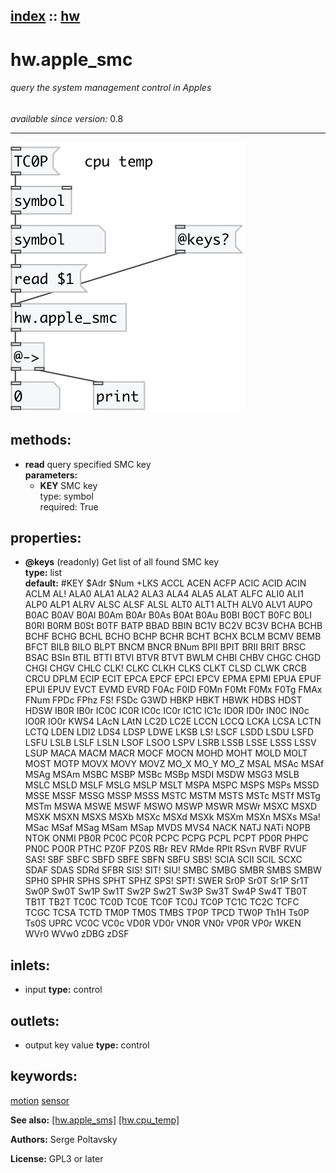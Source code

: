 [index](index.html) :: [hw](category_hw.html)
---

# hw.apple_smc

###### query the system management control in Apples

*available since version:* 0.8

---




[![example](../examples/img/hw.apple_smc.jpg)](../examples/pd/hw.apple_smc.pd)





## methods:

* **read**
query specified SMC key<br>
  __parameters:__
  - **KEY** SMC key<br>
    type: symbol <br>
    required: True <br>




## properties:

* **@keys** (readonly)
Get list of all found SMC key<br>
__type:__ list<br>
__default:__ #KEY $Adr $Num +LKS ACCL ACEN ACFP ACIC ACID ACIN ACLM AL! ALA0 ALA1 ALA2 ALA3 ALA4 ALA5 ALAT ALFC ALI0 ALI1 ALP0 ALP1 ALRV ALSC ALSF ALSL ALT0 ALT1 ALTH ALV0 ALV1 AUPO B0AC B0AV B0Al B0Am B0Ar B0As B0At B0Au B0BI B0CT B0FC B0LI B0RI B0RM B0St B0TF BATP BBAD BBIN BC1V BC2V BC3V BCHA BCHB BCHF BCHG BCHL BCHO BCHP BCHR BCHT BCHX BCLM BCMV BEMB BFCT BILB BILO BLPT BNCM BNCR BNum BPII BPIT BRII BRIT BRSC BSAC BSIn BTIL BTTI BTVI BTVR BTVT BWLM CHBI CHBV CHGC CHGD CHGI CHGV CHLC CLK! CLKC CLKH CLKS CLKT CLSD CLWK CRCB CRCU DPLM ECIP ECIT EPCA EPCF EPCI EPCV EPMA EPMI EPUA EPUF EPUI EPUV EVCT EVMD EVRD F0Ac F0ID F0Mn F0Mt F0Mx F0Tg FMAx FNum FPDc FPhz FS! FSDc G3WD HBKP HBKT HBWK HDBS HDST HDSW IB0R IB0r IC0C IC0R IC0c IC0r IC1C IC1c ID0R ID0r IN0C IN0c IO0R IO0r KWS4 LAcN LAtN LC2D LC2E LCCN LCCQ LCKA LCSA LCTN LCTQ LDEN LDI2 LDS4 LDSP LDWE LKSB LS! LSCF LSDD LSDU LSFD LSFU LSLB LSLF LSLN LSOF LSOO LSPV LSRB LSSB LSSE LSSS LSSV LSUP MACA MACM MACR MOCF MOCN MOHD MOHT MOLD MOLT MOST MOTP MOVX MOVY MOVZ MO_X MO_Y MO_Z MSAL MSAc MSAf MSAg MSAm MSBC MSBP MSBc MSBp MSDI MSDW MSG3 MSLB MSLC MSLD MSLF MSLG MSLP MSLT MSPA MSPC MSPS MSPs MSSD MSSE MSSF MSSG MSSP MSSS MSTC MSTM MSTS MSTc MSTf MSTg MSTm MSWA MSWE MSWF MSWO MSWP MSWR MSWr MSXC MSXD MSXK MSXN MSXS MSXb MSXc MSXd MSXk MSXm MSXn MSXs MSa! MSac MSaf MSag MSam MSap MVDS MVS4 NACK NATJ NATi NOPB NTOK ONMI PB0R PC0C PC0R PCPC PCPG PCPL PCPT PD0R PHPC PN0C PO0R PTHC PZ0F PZ0S RBr REV RMde RPlt RSvn RVBF RVUF SAS! SBF SBFC SBFD SBFE SBFN SBFU SBS! SCIA SCII SCIL SCXC SDAF SDAS SDRd SFBR SIS! SIT! SIU! SMBC SMBG SMBR SMBS SMBW SPH0 SPHR SPHS SPHT SPHZ SPS! SPT! SWER Sr0P Sr0T Sr1P Sr1T Sw0P Sw0T Sw1P Sw1T Sw2P Sw2T Sw3P Sw3T Sw4P Sw4T TB0T TB1T TB2T TC0C TC0D TC0E TC0F TC0J TC0P TC1C TC2C TCFC TCGC TCSA TCTD TM0P TM0S TMBS TP0P TPCD TW0P Th1H Ts0P Ts0S UPRC VC0C VC0c VD0R VD0r VN0R VN0r VP0R VP0r WKEN WVr0 WVw0 zDBG zDSF<br>



## inlets:

* input 
__type:__ control<br>



## outlets:

* output key value
__type:__ control<br>



## keywords:

[motion](keywords/motion.html)
[sensor](keywords/sensor.html)



**See also:**
[\[hw.apple_sms\]](hw.apple_sms.html)
[\[hw.cpu_temp\]](hw.cpu_temp.html)




**Authors:** Serge Poltavsky




**License:** GPL3 or later





